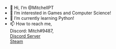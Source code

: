 - 👋 Hi, I’m @MitchellPT
- 👀 I’m interested in Games and Computer Science!
- 🌱 I’m currently learning Python!
- 📫 How to reach me,\
Discord: Mitch#9487,\
[Discord Server](https://discord.gg/u4u3XYw)\
[Steam](https://steamcommunity.com/id/mitchellpt/)
<!-- 💞️ I’m looking to collaborate on ... -->
